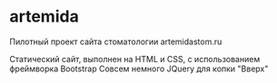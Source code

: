 # artemida

Пилотный проект сайта стоматологии artemidastom.ru

Статический сайт, выполнен на HTML и CSS, 
с использованием фреймворка Bootstrap
Совсем немного JQuery для копки "Вверх"
